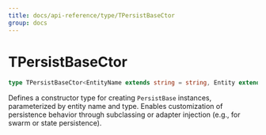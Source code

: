 ```yaml
---
title: docs/api-reference/type/TPersistBaseCtor
group: docs
---
```


# TPersistBaseCtor

```ts
type TPersistBaseCtor<EntityName extends string = string, Entity extends IEntity = IEntity> = new (entityName: EntityName, baseDir: string) => IPersistBase<Entity>;
```

Defines a constructor type for creating `PersistBase` instances, parameterized by entity name and type.
Enables customization of persistence behavior through subclassing or adapter injection (e.g., for swarm or state persistence).
